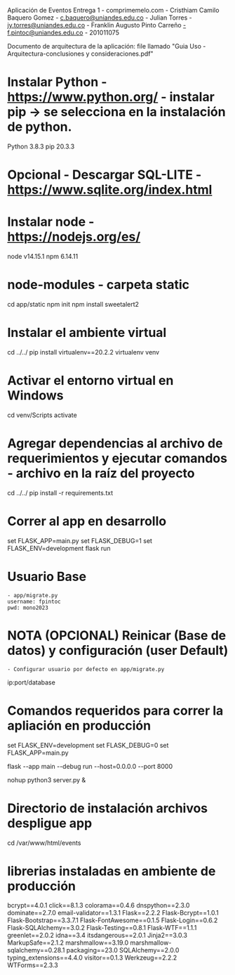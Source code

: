 Aplicación de Eventos Entrega 1 - comprimemelo.com - Cristhiam Camilo Baquero Gomez - c.baquero@uniandes.edu.co - Julian Torres - jy.torres@uniandes.edu.co - Franklin Augusto Pinto Carreño -f.pintoc@uniandes.edu.co - 201011075

 Documento de arquitectura de la aplicación: file llamado "Guia Uso - Arquitectura-conclusiones y consideraciones.pdf"

# Instalar Python - https://www.python.org/  - instalar pip -> se selecciona en la instalación de python.
Python 3.8.3
pip 20.3.3

# Opcional - Descargar SQL-LITE - https://www.sqlite.org/index.html

# Instalar node - https://nodejs.org/es/
node v14.15.1
npm 6.14.11

# node-modules - carpeta static
cd app/static
npm init
npm install sweetalert2

# Instalar el ambiente virtual
cd ../../
pip install virtualenv==20.2.2
virtualenv venv

# Activar el entorno virtual en Windows
cd venv/Scripts
activate

# Agregar dependencias al archivo de requerimientos y ejecutar comandos - archivo en la raíz del proyecto 
cd ../../
pip install -r requirements.txt

# Correr al app en desarrollo
set FLASK_APP=main.py
set FLASK_DEBUG=1
set FLASK_ENV=development
flask run

# Usuario Base
    - app/migrate.py
    username: fpintoc
    pwd: mono2023
    
# NOTA (OPCIONAL) Reinicar (Base de datos) y configuración (user Default) 
    - Configurar usuario por defecto en app/migrate.py
ip:port/database

# Comandos requeridos para correr la apliación en producción


set FLASK_ENV=development
set FLASK_DEBUG=0
set FLASK_APP=main.py

flask --app main --debug run --host=0.0.0.0 --port 8000


nohup python3 server.py &


# Directorio de instalación archivos despligue app
 cd /var/www/html/events
 
# librerias instaladas en ambiente de producción
bcrypt==4.0.1
click==8.1.3
colorama==0.4.6
dnspython==2.3.0
dominate==2.7.0
email-validator==1.3.1
Flask==2.2.2
Flask-Bcrypt==1.0.1
Flask-Bootstrap==3.3.7.1
Flask-FontAwesome==0.1.5
Flask-Login==0.6.2
Flask-SQLAlchemy==3.0.2
Flask-Testing==0.8.1
Flask-WTF==1.1.1
greenlet==2.0.2
idna==3.4
itsdangerous==2.0.1
Jinja2==3.0.3
MarkupSafe==2.1.2
marshmallow==3.19.0
marshmallow-sqlalchemy==0.28.1
packaging==23.0
SQLAlchemy==2.0.0
typing_extensions==4.4.0
visitor==0.1.3
Werkzeug==2.2.2
WTForms==2.3.3
 

